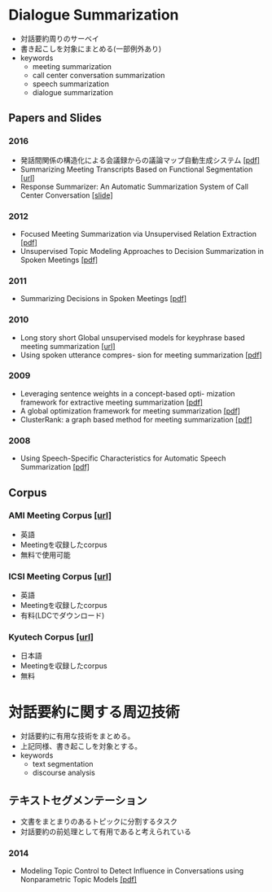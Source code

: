 # Dialogue Summarization
- 対話要約周りのサーベイ
- 書き起こしを対象にまとめる(一部例外あり)
- keywords
  - meeting summarization
  - call center conversation summarization
  - speech summarization
  - dialogue summarization

## Papers and Slides
### 2016
- 発話間関係の構造化による会議録からの議論マップ自動生成システム 
[[pdf]](http://db-event.jpn.org/deim2016/papers/288.pdf)
- Summarizing Meeting Transcripts Based on Functional Segmentation 
[[url]](http://ieeexplore.ieee.org/document/7501601/)
- Response Summarizer: An Automatic Summarization System of Call Center Conversation 
[[slide]](http://www.slideshare.net/pfi/response-summarizer-an-automatic-summarization-system-of-call-center-conversation)

### 


### 2012
- Focused Meeting Summarization via Unsupervised Relation Extraction 
[[pdf]](http://www.ccs.neu.edu/home/luwang/papers/SIGDIAL2012b.pdf)
- Unsupervised Topic Modeling Approaches to Decision Summarization in Spoken Meetings 
[[pdf]](https://www.cs.cornell.edu/home/cardie/papers/SIGDIAL13-Unsupervised.pdf)


### 2011
- Summarizing Decisions in Spoken Meetings 
[[pdf]](http://www.ccs.neu.edu/home/luwang/papers/ACL2011.pdf)

### 2010
- Long story short Global unsupervised models for keyphrase based meeting summarization
[[url]](http://www.sciencedirect.com/science/article/pii/S0167639310001019)
- Using spoken utterance compres- sion for meeting summarization
[[pdf]](http://www.cs.ucf.edu/~feiliu/papers/SLT_2010.pdf)

### 2009
- Leveraging sentence weights in a concept-based opti- mization framework for extractive meeting summarization
[[pdf]](http://www.hlt.utdallas.edu/~shasha/papers/interspeech2009_xie.pdf)
- A global optimization framework for meeting summarization
[[pdf]](http://citeseerx.ist.psu.edu/viewdoc/download?doi=10.1.1.186.9577&rep=rep1&type=pdf)
- ClusterRank: a graph based method for meeting summarization
[[pdf]](http://www5.informatik.uni-erlangen.de/Forschung/Publikationen/2009/Garg09-CAG.pdf)

### 2008
- Using Speech-Specific Characteristics for Automatic Speech Summarization
[[pdf]](http://www.ufv.ca/media/assets/computer-information-systems/gabriel-murray/publications/murray-thesis.pdf)


## Corpus
### AMI Meeting Corpus [[url]](http://groups.inf.ed.ac.uk/ami/corpus/)
- 英語
- Meetingを収録したcorpus
- 無料で使用可能

### ICSI Meeting Corpus [[url]](http://www1.icsi.berkeley.edu/Speech/mr/)
- 英語
- Meetingを収録したcorpus
- 有料(LDCでダウンロード)

### Kyutech Corpus [[url]](http://www.pluto.ai.kyutech.ac.jp/~shimada/resources.html)
- 日本語
- Meetingを収録したcorpus
- 無料

# 対話要約に関する周辺技術
- 対話要約に有用な技術をまとめる。
- 上記同様、書き起こしを対象とする。
- keywords
  - text segmentation
  - discourse analysis

## テキストセグメンテーション
- 文書をまとまりのあるトピックに分割するタスク
- 対話要約の前処理として有用であると考えられている

### 2014
- Modeling Topic Control to Detect Influence in Conversations using Nonparametric Topic Models 
[[pdf]](http://www.umiacs.umd.edu/~jbg/docs/mlj_2013_influencer.pdf)